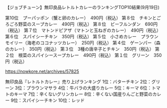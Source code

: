 【ジョブチューン】無印良品レトルトカレーのランキングTOP10結果(9月19日)

第10位　プーパッポン（蟹と卵のカレー）　490円（税込）
第８位　チキンとごろごろ野菜のスープカレー　490円（税込）
第８位　ビーフルンダン　690円（税込）
第７位　マトンドピアザ（マトンと玉ねぎのカレー）　490円（税込）
第６位　スパイシーチキン　350円（税込）
第５位　小さめカレー　プラウンモイリー（海老のココナッツカレー）　250円（税込）
第４位　ゲーンパー（森のカレー）　350円（税込）
第３位　3種の唐辛子とチキン　350円（税込）
第２位　根菜のスパイシースープカレー　490円（税込）
第１位　グリーン　350円（税込）

https://nowkore.net/archives/57825

無印良品『レトルトカレー』売り上げランキング
1位：バターチキン
2位：グリーン
3位：プラウンマサラ
4位：牛バラの大盛りカレー
5位：キーマ
6位：トマトのキーマ
7位：辛くないグリンカレー
8位：辛くない国産りんごと野菜のカレー
9位：スパイシーチキン
10位：レッド